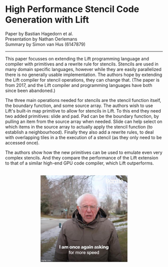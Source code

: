 # High Performance Stencil Code Generation with Lift
Paper by Bastian Hagedorn et al.  
Presentation by Nathan Oerlemans  
Summary by Simon van Hus (6147879)

---

This paper focusses on extending the Lift programming language and compiler with primitives and a rewrite rule for stencils.
Stencils are used in many domain specific languages, however while they are easily parallelized there is no generally usable implementation.
The authors hope by extending the Lift compiler for stencil operations, they can change that.
(The paper is from 2017, and the Lift compiler and programming languages have both since been abandoned.)

The three main operations needed for stencils are the stencil function itself, the boundary function, and some source array.
The authors wish to use Lift's built-in map primitive to allow for stencils in Lift.
To this end they need two added primitives: slide and pad.
Pad can be the boundary function, by pulling an item from the source array when needed.
Slide can help select on which items in the source array to actually apply the stencil function (to establish a neighbourhood).
Finally they also add a rewrite rules, to deal with overlapping tiles in a the execution of a stencil (as they only need to be accessed once).

The authors show how the new primitives can be used to emulate even very complex stencils.
And they compare the performance of the Lift extension to that of a similar high-end GPU code compiler, which Lift outperforms.

<br />
<img
    src="./memes/more speed please.jpg"
    style="width: 55%; margin-left: 22.5%;"
    title="Bernie Sander with subtitles 'I'm once again asking for more speed'"
    alt="Bernie Sander with subtitles 'I'm once again asking for more speed'" />